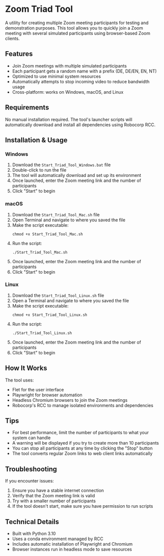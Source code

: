 # Zoom Triad Tool

A utility for creating multiple Zoom meeting participants for testing and demonstration purposes. This tool allows you to quickly join a Zoom meeting with several simulated participants using browser-based Zoom clients.

## Features

- Join Zoom meetings with multiple simulated participants
- Each participant gets a random name with a prefix (DE, DE/EN, EN, NT)
- Optimized to use minimal system resources
- Automatically attempts to stop incoming video to reduce bandwidth usage
- Cross-platform: works on Windows, macOS, and Linux

## Requirements

No manual installation required. The tool's launcher scripts will automatically download and install all dependencies using Robocorp RCC.

## Installation & Usage

### Windows

1. Download the `Start_Triad_Tool_Windows.bat` file
2. Double-click to run the file
3. The tool will automatically download and set up its environment
4. Once launched, enter the Zoom meeting link and the number of participants
5. Click "Start" to begin

### macOS

1. Download the `Start_Triad_Tool_Mac.sh` file
2. Open Terminal and navigate to where you saved the file
3. Make the script executable:
   ```
   chmod +x Start_Triad_Tool_Mac.sh
   ```
4. Run the script:
   ```
   ./Start_Triad_Tool_Mac.sh
   ```
5. Once launched, enter the Zoom meeting link and the number of participants
6. Click "Start" to begin

### Linux

1. Download the `Start_Triad_Tool_Linux.sh` file
2. Open a Terminal and navigate to where you saved the file
3. Make the script executable:
   ```
   chmod +x Start_Triad_Tool_Linux.sh
   ```
4. Run the script:
   ```
   ./Start_Triad_Tool_Linux.sh
   ```
5. Once launched, enter the Zoom meeting link and the number of participants
6. Click "Start" to begin

## How It Works

The tool uses:
- Flet for the user interface
- Playwright for browser automation
- Headless Chromium browsers to join the Zoom meetings
- Robocorp's RCC to manage isolated environments and dependencies

## Tips

- For best performance, limit the number of participants to what your system can handle
- A warning will be displayed if you try to create more than 10 participants
- You can stop all participants at any time by clicking the "Stop" button
- The tool converts regular Zoom links to web client links automatically

## Troubleshooting

If you encounter issues:

1. Ensure you have a stable internet connection
2. Verify that the Zoom meeting link is valid
3. Try with a smaller number of participants
4. If the tool doesn't start, make sure you have permission to run scripts

## Technical Details

- Built with Python 3.10
- Uses a conda environment managed by RCC
- Includes automatic installation of Playwright and Chromium
- Browser instances run in headless mode to save resources